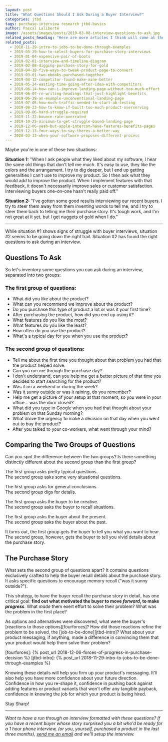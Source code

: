 ```yaml
---
layout: post
title: "What Questions Should I Ask During a Buyer Interview?"
categories: jtbd
tags: purchase-interview research jtbd-basics
author: Pascal Laliberté
image: /assets/images/posts/2019-03-08-interview-questions-to-ask.jpg
related_posts_heading: "Here are more articles I think will come at the right time"
related_posts:
  - 2018-11-29-intro-to-jobs-to-be-done-through-examples
  - 2019-03-29-how-to-select-buyers-for-purchase-story-interviews
  - 2019-01-04-expensive-pair-of-boots
  - 2019-02-01-interview-and-timeline-diagram
  - 2019-02-08-digging-purchase-story-for-gold
  - 2019-04-18-five-ways-to-tweak-product-page-to-convert
  - 2019-03-01-two-ebooks-purchased-together
  - 2019-04-12-competitor-found-make-mine-better
  - 2019-05-24-wasting-time-going-after-idea-with-competitors
  - 2019-06-14-how-can-i-improve-landing-page-without-too-much-effort
  - 2019-06-07-re-writing-headings-that-just-highlight-benefits
  - 2019-06-28-an-example-unconventional-landing-page
  - 2019-07-05-how-much-traffic-needed-to-start-ab-testing
  - 2019-08-23-how-to-know-if-built-too-much-product-overserving
  - 2019-09-06-hard-struggle-required
  - 2019-11-22-bounce-rate-overrated
  - 2019-10-25-minimum-to-get-struggle-based-landing-page
  - 2019-12-06-yeah-but-apple-intercom-have-features-benefits-pages
  - 2019-12-13-four-ways-to-say-theres-a-better-way
  - 2020-03-13-when-your-software-proposes-different-process
---
```


Maybe you're in one of these two situations:

**Situation 1:** "When I ask people what they liked about my software, I hear the same old things that don't tell me much. It's easy to use, they like the colors and the arrangement. I try to dig deeper, but I end up getting generalities I can't use to improve my product. So I then ask what they would add to improve the product. When I implement features with that feedback, it doesn't necessarily improve sales or customer satisfaction. Interviewing buyers one-on-one hasn't really paid off."

**Situation 2:** "I've gotten some good results interviewing our recent buyers. I try to steer them away from them inventing words to tell me, and I try to steer them back to telling me their purchase story. It's tough work, and I'm not great at it yet, but I get nuggets of gold when I do."

---

While situation #1 shows signs of struggle with buyer interviews, situation #2 seems to be going down the right trail. Situation #2 has found the right questions to ask during an interview.

## Questions To Ask

So let's inventory some questions you can ask during an interview, separated into two groups:

### The first group of questions:

* What did you like about the product?
* What can you recommend we improve about the product?
* Do you purchase this type of product a lot or was it your first time?
* After purchasing the product, how did you end up using it?
* What features do you like the most?
* What features do you like the least?
* How often do you use the product?
* What's a typical day for you when you use the product?

### The second group of questions:

* Tell me about the first time you thought about that problem you had that the product helped solve.
* Can you run me through the purchase day?
* I don't understand, can you help me get a better picture of that time you decided to start searching for the product?
* Was it on a weekend or during the week?
* Was it sunny outside or was it raining, do you remember?
* Help me get a picture of your setup at that moment, so you were in your office... was the door closed?
* What did you type in Google when you had that thought about your problem on that Sunday morning?
* What drove the urgency to make a decision on that day when you went out to buy the product?
* After you talked to your co-workers, what went through your mind?

## Comparing the Two Groups of Questions

Can you spot the difference between the two groups? Is there something distinctly different about the second group than the first group?

The first group asks pretty typical questions.  
The second group asks some very situational questions.

The first group asks for general conclusions.  
The second group digs for details.

The first group asks the buyer to be creative.  
The second group asks the buyer to recall situations.

The first group asks the buyer about the present.  
The second group asks the buyer about the past.

It turns out, the first group gets the buyer to tell you what you want to hear.  
The second group, however, gets the buyer to tell you vivid details about the purchase story.

## The Purchase Story

What sets the second group of questions apart? It contains questions exclusively crafted to help the buyer recall details about the purchase story. It asks specific questions to encourage memory recall ("was it sunny outside?").

This strategy, to have the buyer recall the purchase story in detail, has one critical goal: **find out what motivated the buyer to move _forward_, to make _progress_**. What _made_ them exert effort to solve their problem? What was the problem in the first place?

As options and alternatives were discovered, what were the buyer's [reactions to those options][fourforces]? How did those reactions refine the problem to be solved, the [job-to-be-done][jtbd-intro]? What about your product messaging, if anything, made a difference in convincing them that your product would help them solve their problem?

[fourforces]: {% post_url 2018-12-06-forces-of-progress-in-purchase-decision %}
[jtbd-intro]: {% post_url 2018-11-29-intro-to-jobs-to-be-done-through-examples %}

Knowing these details will help you firm up your product's messaging. It'll also help you have more confidence about your future direction. Confidence in how you re-shape it, confidence in pushing back against adding features or product variants that won't offer any tangible payback, confidence in knowing the job for which your product is being hired.

Stay Sharp!

---

_Want to have a run through an interview formatted with these questions? If you have a recent buyer whose story surprised you a bit who'd be ready for a 1 hour phone interview, (or you, yourself, purchased a product in the last three months), [send me an email](mailto:pascal@hey.com) and we'll setup the interview._
